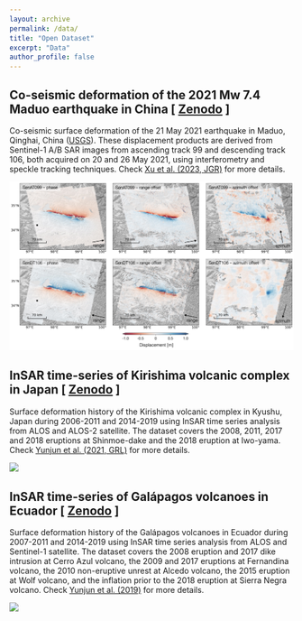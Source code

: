 ```yaml
---
layout: archive
permalink: /data/
title: "Open Dataset"
excerpt: "Data"
author_profile: false
---
```


## Co-seismic deformation of the 2021 Mw 7.4 Maduo earthquake in China [ [Zenodo]() ]

Co-seismic surface deformation of the 21 May 2021 earthquake in Maduo, Qinghai, China ([USGS](https://earthquake.usgs.gov/earthquakes/eventpage/us7000e54r/executive)). These displacement products are derived from Sentinel-1 A/B SAR images from ascending track 99 and descending track 106, both acquired on 20 and 26 May 2021, using interferometry and speckle tracking techniques. Check [Xu et al. (2023, JGR)](https://yunjunz.github.io/files/Xu-2023-MaduoEQ.pdf) for more details. 

<img width='900' src='/images/2021MaduoEQ_defo.jpg'>

## InSAR time-series of Kirishima volcanic complex in Japan [ [Zenodo](https://zenodo.org/record/4661725) ]

Surface deformation history of the Kirishima volcanic complex in Kyushu, Japan during 2006-2011 and 2014-2019 using InSAR time series analysis from ALOS and ALOS-2 satellite. The dataset covers the 2008, 2011, 2017 and 2018 eruptions at Shinmoe-dake and the 2018 eruption at Iwo-yama. Check [Yunjun et al. (2021, GRL)](https://yunjunz.github.io/files/Yunjun_etal-2021-Kirishima.pdf) for more details.

<img width='700' src='/images/Kirishima_ts.jpg'>

## InSAR time-series of Galápagos volcanoes in Ecuador [ [Zenodo](https://zenodo.org/record/4743058) ]

Surface deformation history of the Galápagos volcanoes in Ecuador during 2007-2011 and 2014-2019 using InSAR time series analysis from ALOS and Sentinel-1 satellite. The dataset covers the 2008 eruption and 2017 dike intrusion at Cerro Azul volcano, the 2009 and 2017 eruptions at Fernandina volcano, the 2010 non-eruptive unrest at Alcedo volcano, the 2015 eruption at Wolf volcano, and the inflation prior to the 2018 eruption at Sierra Negra volcano. Check [Yunjun et al. (2019)](https://yunjunz.github.io/files/Yunjun_etal-2019-mintpy.pdf) for more details.

<img width='900' src='/images/Galapagos_ts.jpg'>

